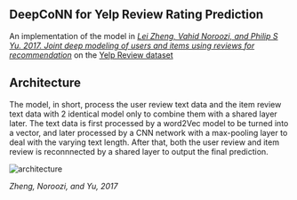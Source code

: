 ## DeepCoNN for Yelp Review Rating Prediction

An implementation of the model in [*Lei Zheng, Vahid Noroozi, and Philip S Yu. 2017. Joint deep modeling of users and items using reviews for recommendation*](https://arxiv.org/abs/1701.04783) 
on the [Yelp Review dataset](https://www.kaggle.com/datasets/yelp-dataset/yelp-dataset/data)

## Architecture

The model, in short, process the user review text data and the item review text data with 2 identical model only to combine them with a shared layer later. The text data is first processed by a word2Vec model to be turned into a vector, and later processed by a CNN network with a max-pooling layer to deal with the varying text length. After that, both the user review and item review is reconnnected by a shared layer to output the final prediction.

![architecture](https://github.com/ALEXdotR/DeepCoNN-for-Yelp-Review-Rating-Prediction/assets/72406898/1fa2c75e-05a4-4286-b9b4-c56313d25974)

*Zheng, Noroozi, and Yu, 2017*

